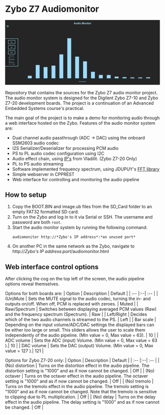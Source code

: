 # Zybo Z7 Audiomonitor
![alt text](Readme_images/webinterface.png "Web interface screen shot")

Repository that contains the sources for the Zybo Z7 audio monitor project. The audio monitor system is designed for the Digilent Zybo Z7-10 and Zybo Z7-20 development boards. The project is a continuation of an Advanced Embedded Systems course's practical.

The main goal of the project is to make a demo for monitoring audio through a web interface hosted on the Zybo. Features of the audio monitor system are:
- Dual channel audio passthrough (ADC -> DAC) using the onboard SSM2603 audio codec
- I2S Serializer/Deserializer for processing PCM audio
- PS to PL audio codec configuration using I2C
- Audio effect chain, using [IP's](https://github.com/Vladilit/fpga-multi-effect) from Vladilit. (Zybo Z7-20 Only)
- PL to PS audio streaming
- Software implemented frequency spectrum, using JDUPUY's [FFT library](https://github.com/jdupuy/dj_fft)
- Simple webserver in CPPREST
- Web interface for controlling and monitoring the audio pipeline

## How to setup
1. Copy the BOOT.BIN and image.ub files from the SD_Card folder to an empty FAT32 formatted SD card.
2. Turn on the Zybo and log in to it via Serial or SSH. The username and password are both `root`.
3. Start the audio monitor system by running the following command:
    ````
    audiomonitor http://*Zybo's IP address*:*an unused port*
    ````
4. On another PC in the same network as the Zybo, navigate to http://*Zybo's IP address*:*port*/audiomonitor.html

## Web interface control options
After clicking the cog on the top left of the screen, the audio pipeline options reveal themselves.


Options for both boards are:
| Option       | Description | Default |
| :-- |:--| :-- |
| (Un)Mute | Sets the MUTE signal to the audio codec, turning the in- and outputs on/off. When off, PCM is replaced with zeroes. | Muted |
| Raw/Spectrum | Switches between displaying averaged PCM values (Raw) and the frequency spectrum (Spectrum). | Raw |
| Left/Right | Decides which of the two audio channels is streamed to the PS. | Left |
| Bar scale | Depending on the input volume/ADC/DAC settings the displayed bars can be either too large or small. This sliders allows the user to scale them independently of the audio pipeline. (Min value = 0, Max value = 63). | 10 |
| ADC volume | Sets the ADC (input) Volume. (Min value = 0, Max value = 63 ).| 10 |
| DAC volume | Sets the DAC (output) Volume. (Min value = 0, Max value = 127 ).| 121 |


Options for Zybo Z7-20 only:
| Option       | Description | Default |
| :-- |:--| :-- |
| (No) distortion | Turns on the distortion effect in the audio pipeline. The distortion setting is "1000" and as if now cannot be changed. | Off |
| (No) octaver | Turns on the octaver effect in the audio pipeline. The octaver setting is "1000" and as if now cannot be changed. | Off |
| (No) tremolo | Turns on the tremolo effect in the audio pipeline. The tremolo setting is "1000" and as if now cannot be changed. Note that the tremolo is sensitive to clipping due to PL multiplication. | Off |
| (No) delay | Turns on the delay effect in the audio pipeline. The delay setting is "1000" and as if now cannot be changed. | Off |
